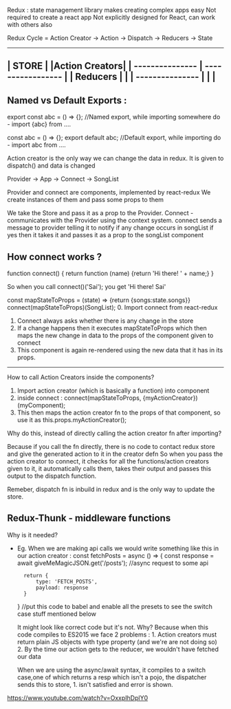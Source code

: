 Redux :
	state management library
	makes creating complex apps easy
	Not required to create a react app
	Not explicitly designed for React, can work with others also

Redux Cycle = Action Creator -> Action -> Dispatch -> Reducers -> State

------------------	 -----------------
|	  STORE		  |  |Action Creators|
| --------------- |	 -----------------
| |  Reducers	| |
| --------------- |
|  				  |
-------------------

Named vs Default Exports : 
--------------------------

export const abc = () => {}; //Named export, while importing somewhere do - import {abc} from ....

const abc = () => {}; 
export default abc;  //Default export, while importing do - import abc from ....


Action creator is the only way we can change the data in redux. It is given to dispatch() and data is changed

Provider -> App -> Connect -> SongList

Provider and connect are components, implemented by react-redux
We create instances of them and pass some props to them

We take the Store and pass it as a prop to the Provider.
Connect - communicates with the Provider using the context system. 
connect sends a message to provider telling it to notify if any change occurs in songList
	if yes then it takes it and passes it as a prop to the songList component


How connect works ?
-------------------- 

function connect() {
	return function (name) {return 'Hi there! ' + name;}
}

So when you call connect()('Sai'); you get 'Hi there! Sai'

const mapStateToProps = (state) => {return {songs:state.songs}}
connect(mapStateToProps)(SongList);
0. Import connect from react-redux
1. Connect always asks whether there is any change in the store
2. If a change happens then it executes mapStateToProps which then maps the new change in data
   to the props of the component given to connect
3. This component is again re-rendered using the new data that it has in its props.

--------------------------------------------------
How to call Action Creators inside the components?

1. Import action creator (which is basically a function) into component
2. inside connect : connect(mapStateToProps, {myActionCreator})(myComponent);
3. This then maps the action creator fn to the props of that component, so use it as this.props.myActionCreator();

Why do this, instead of directly calling the action creator fn after importing?

Because if you call the fn directly, there is no code to contact redux store and give the generated action to it in the creator defn
So when you pass the action creator to connect, it checks for all the functions/action creators given to it, it automatically calls them, takes their output and passes this output to the dispatch function.

Remeber, dispatch fn is inbuild in redux and is the only way to update the store.


Redux-Thunk - middleware functions
-----------

Why is it needed? 
- Eg. When we are making api calls we would write something like this in our action creator :
	const fetchPosts = async () => {
		const response = await giveMeMagicJSON.get('/posts'); //async request to some api

		return {
			type: 'FETCH_POSTS',
			payload: response
		}
	} 
	//put this code to babel and enable all the presets to see the switch case stuff mentioned below

	It might look like correct code but it's not. Why?
	Because when this code compiles to ES2015 we face 2 problems : 
		1. Action creators must return plain JS objects with type property (and we're are not doing so)
		2. By the time our action gets to the reducer, we wouldn't have fetched our data
	
	When we are using the async/await syntax, it compiles to a switch case,one of which returns a resp which isn't a pojo,
	the dispatcher sends this to store, 1. isn't satisfied and error is shown.




https://www.youtube.com/watch?v=OxxpIhDplY0


